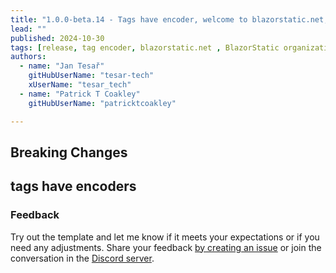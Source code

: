 ```yaml
---
title: "1.0.0-beta.14 - Tags have encoder, welcome to blazorstatic.net, new BlazorStatic organization, templates are fixed for green button"
lead: ""
published: 2024-10-30
tags: [release, tag encoder, blazorstatic.net , BlazorStatic organization, dotnet new template]
authors:
  - name: "Jan Tesař"
    gitHubUserName: "tesar-tech"
    xUserName: "tesar_tech"
  - name: "Patrick T Coakley"
    gitHubUserName: "patricktcoakley"

---
```


## Breaking Changes

## tags have encoders

### Feedback

Try out the template and let me know if it meets your expectations or if you need any adjustments.
Share your feedback [by creating an issue](https://github.com/BlazorStatic/BlazorStatic/issues/new) or join the
conversation in the [Discord server](https://discord.gg/DsAXsMuEbx).
